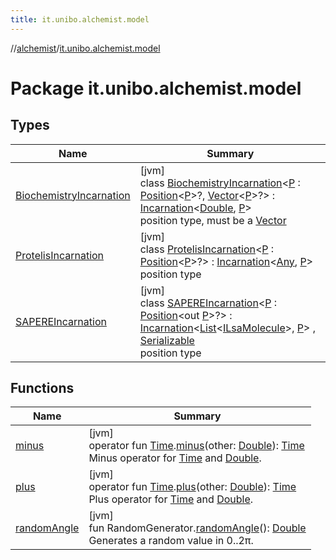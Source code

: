 ```yaml
---
title: it.unibo.alchemist.model
---
```

//[alchemist](../../index.html)/[it.unibo.alchemist.model](index.html)



# Package it.unibo.alchemist.model



## Types


| Name | Summary |
|---|---|
| [BiochemistryIncarnation](-biochemistry-incarnation/index.html) | [jvm]<br>class [BiochemistryIncarnation](-biochemistry-incarnation/index.html)<[P](-biochemistry-incarnation/index.html) : [Position](../it.unibo.alchemist.model.interfaces/-position/index.html)<[P](-biochemistry-incarnation/index.html)>?, [Vector](../it.unibo.alchemist.model.interfaces.geometry/-vector/index.html)<[P](-biochemistry-incarnation/index.html)>?> : [Incarnation](../it.unibo.alchemist.model.interfaces/-incarnation/index.html)<[Double](https://docs.oracle.com/javase/8/docs/api/java/lang/Double.html), [P](-biochemistry-incarnation/index.html)> <br>position type, must be a [Vector](../it.unibo.alchemist.model.interfaces.geometry/-vector/index.html) |
| [ProtelisIncarnation](-protelis-incarnation/index.html) | [jvm]<br>class [ProtelisIncarnation](-protelis-incarnation/index.html)<[P](-protelis-incarnation/index.html) : [Position](../it.unibo.alchemist.model.interfaces/-position/index.html)<[P](-protelis-incarnation/index.html)>?> : [Incarnation](../it.unibo.alchemist.model.interfaces/-incarnation/index.html)<[Any](https://kotlinlang.org/api/latest/jvm/stdlib/kotlin/-any/index.html), [P](-protelis-incarnation/index.html)> <br>position type |
| [SAPEREIncarnation](-s-a-p-e-r-e-incarnation/index.html) | [jvm]<br>class [SAPEREIncarnation](-s-a-p-e-r-e-incarnation/index.html)<[P](-s-a-p-e-r-e-incarnation/index.html) : [Position](../it.unibo.alchemist.model.interfaces/-position/index.html)<out [P](-s-a-p-e-r-e-incarnation/index.html)>?> : [Incarnation](../it.unibo.alchemist.model.interfaces/-incarnation/index.html)<[List](https://docs.oracle.com/javase/8/docs/api/java/util/List.html)<[ILsaMolecule](../it.unibo.alchemist.model.interfaces/-i-lsa-molecule/index.html)>, [P](-s-a-p-e-r-e-incarnation/index.html)> , [Serializable](https://docs.oracle.com/javase/8/docs/api/java/io/Serializable.html)<br>position type |


## Functions


| Name | Summary |
|---|---|
| [minus](minus.html) | [jvm]<br>operator fun [Time](../it.unibo.alchemist.model.interfaces/-time/index.html).[minus](minus.html)(other: [Double](https://kotlinlang.org/api/latest/jvm/stdlib/kotlin/-double/index.html)): [Time](../it.unibo.alchemist.model.interfaces/-time/index.html)<br>Minus operator for [Time](../it.unibo.alchemist.model.interfaces/-time/index.html) and [Double](https://kotlinlang.org/api/latest/jvm/stdlib/kotlin/-double/index.html). |
| [plus](plus.html) | [jvm]<br>operator fun [Time](../it.unibo.alchemist.model.interfaces/-time/index.html).[plus](plus.html)(other: [Double](https://kotlinlang.org/api/latest/jvm/stdlib/kotlin/-double/index.html)): [Time](../it.unibo.alchemist.model.interfaces/-time/index.html)<br>Plus operator for [Time](../it.unibo.alchemist.model.interfaces/-time/index.html) and [Double](https://kotlinlang.org/api/latest/jvm/stdlib/kotlin/-double/index.html). |
| [randomAngle](random-angle.html) | [jvm]<br>fun RandomGenerator.[randomAngle](random-angle.html)(): [Double](https://kotlinlang.org/api/latest/jvm/stdlib/kotlin/-double/index.html)<br>Generates a random value in 0..2π. |

